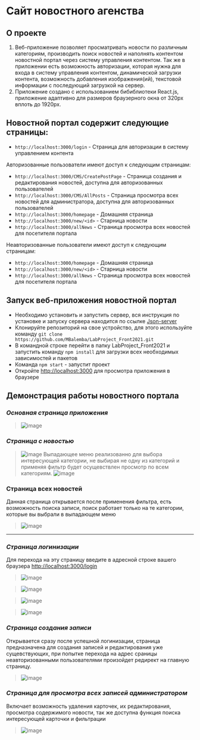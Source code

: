 
# Сайт новостного агенства

## О проекте
1) Веб-приложение позволяет просматривать новости по различным категориям, производить поиск новостей и наполнять контентом новостной портал через систему управления контентом.
Так же в приложении есть возможность авторизации, которая нужна для входа в систему управления контентом, динамической загрузки контента, возможность добавления изображения(ий), текстовой информации с последующий загрузкой на сервер.
2) Приложение создано с использованием бибиблиотеки React.js, приложение адаптивно для размеров браузерного окна от 320px вплоть до 1920px.

## Новостной портал содержит следующие страницы:
+ `http://localhost:3000/login` - Страница для авторизации в систему управлением контента

Авторизованные пользователи имеют доступ к следующим страницам:
+ `http://localhost:3000/CMS/CreatePostPage` - Страница создания и редактирования новостей, доступна для авторизованных пользователей
+ `http://localhost:3000/CMS/AllPosts` - Страница просмотра всех новостей для администратора, доступна для авторизованных пользователей
+ `http://localhost:3000/homepage` - Домашняя страница
+ `http://localhost:3000/new/<id>` - Старница новости
+ `http://localhost:3000/allNews` - Страница просмотра всех новостей для посетителя портала

Неавторизованные пользователи имеют доступ к следующим страницам: 
+ `http://localhost:3000/homepage` - Домашняя страница
+ `http://localhost:3000/new/<id>` - Старница новости
+ `http://localhost:3000/allNews` - Страница просмотра всех новостей для посетителя портала

## Запуск веб-приложения новостной портал
* Необходимо установить и запустить сервер, вся инструкция по установке и запуску сервера находится по ссылке [Json-server](https://github.com/MBalemba/LabProject_Front2021_Server)
* Клонируйте репозиторий на свое устройство, для этого используйте команду `git clone https://github.com/MBalemba/LabProject_Front2021.git`
* В командной строке перейти в папку LabProject_Front2021 и запустить команду `npm install` для загрузки всех необходимых зависимостей и пакетов
* Команда `npm start` -  запустит проект
* Откройте [http://localhost:3000](http://localhost:3000) для просмотра приложения в браузере


## Демонстрация работы новостного портала

### _**Основная страница приложения**_
>![image](https://user-images.githubusercontent.com/68498352/111598816-a83e2080-87e0-11eb-9080-0b7e996c44ff.png)

### **_Страница с новостью_**  
>![image](https://user-images.githubusercontent.com/68498352/111598865-b55b0f80-87e0-11eb-86b2-cbb85681377e.png)
Выпадающее меню реализованно для выбора интересующей категории, не выбирая не одну из категорий и применяя фильтр будет осущевствлен просмотр по всем категориям. 
>![image](https://user-images.githubusercontent.com/68498352/111595822-9313c280-87dd-11eb-84bc-d59b750ba527.png)

### Страница всех новостей
Данная страница открывается после применения фильтра, есть возможность поиска записи, поиск работает только на те категории, которые вы выбрали в выпадающем меню
>![image](https://user-images.githubusercontent.com/68498352/111598996-dc194600-87e0-11eb-9a90-cf4f5d205546.png)
---
### **_Страница логинизации_**
Для перехода на эту страницу введите в адресной строке вашего браузера [http://localhost:3000/login](http://localhost:3000/login)
>![image](https://user-images.githubusercontent.com/68498352/111599178-0ff46b80-87e1-11eb-8405-8e43dfc22961.png)

>![image](https://user-images.githubusercontent.com/68498352/111599302-31555780-87e1-11eb-9045-a3919d6253ea.png)

>![image](https://user-images.githubusercontent.com/68498352/111599454-55b13400-87e1-11eb-80e9-d0243a41ed9b.png)

>![image](https://user-images.githubusercontent.com/68498352/111599531-69f53100-87e1-11eb-988f-8dd389bbfc2d.png)

### **_Страница создания записи_**
Открывается сразу после успешной логинизации, страница предназначена для создания записей и редактирования уже сущевствующих, при попытке перехода на адрес сраницы неавторизованными пользователями произойдет редирект на главную страницу.
>![image](https://user-images.githubusercontent.com/68498352/111599637-8ee9a400-87e1-11eb-8586-b6d9cc2dde40.png)

### **_Страница для просмотра всех записей администратором_**
Включает возможность удаления карточек, их редактирования, просмотра содержимого новости, так же доступна функция поиска интересующей карточки и фильтрации
>![image](https://user-images.githubusercontent.com/68498352/111600241-44b4f280-87e2-11eb-94d5-e2468fbfb4af.png)
 












